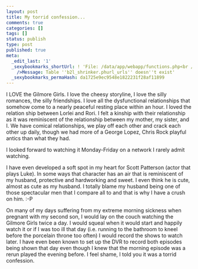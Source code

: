```yaml
---
layout: post
title: My torrid confession...
comments: true
categories: []
tags: []
status: publish
type: post
published: true
meta:
  _edit_last: '1'
  _sexybookmarks_shortUrl: ! 'File: /data/app/webapp/functions.php<br />Line: 43<br
    />Message: Table ''b2l_shrinker.phurl_urls'' doesn''t exist'
  _sexybookmarks_permaHash: da1725e9ec9548e1822231f28af11899
---
```

I LOVE the Gilmore Girls.  I love the cheesy storyline, I love the silly romances, the silly friendships.  I love all the dysfunctional relationships that somehow come to a nearly peaceful resting place within an hour.  I loved the relation ship between Lorlei and Rori.  I felt a kinship with their relationship as it was reminiscent of the relationship between my mother, my sister, and I.  We have comical relationships, we play off each other and crack each other up daily, though we had more of a George Lopez, Chris Rock playful antics than what they had.   

I looked forward to watching it Monday-Friday on a network I rarely admit watching.  

I have even developed a soft spot in my heart for Scott Patterson (actor that plays Luke).  In some ways that character has an air that is reminiscent of my husband, protective and hardworking and sweet.  I even think he is cute, almost as cute as my husband.  I totally blame my husband being one of those spectacular men that I compare all to and that is why I have a crush on him. :-P

On many of my days suffering from my extreme morning sickness when pregnant with my second son, I would lay on the couch watching the Gilmore Girls twice a day.  I would squeal when it would start and happily watch it or if I was too ill that day (i.e. running to the bathroom to kneel before the porcelain throne too often) I would record the shows to watch later.  I have even been known to set up the DVR to record both episodes being shown that day even though I knew that the morning episode was a rerun played the evening before.  I feel shame, I told you it was a torrid confession.  
